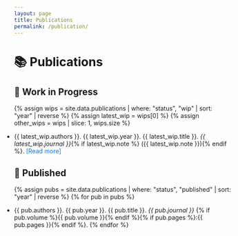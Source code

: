 ```yaml
---
layout: page
title: Publications
permalink: /publication/
---
```


# 📚 Publications

## 📝 Work in Progress

{% assign wips = site.data.publications | where: "status", "wip" | sort: "year" | reverse %}
{% assign latest_wip = wips[0] %}
{% assign other_wips = wips | slice: 1, wips.size %}

- {{ latest_wip.authors }}. {{ latest_wip.year }}. {{ latest_wip.title }}. *{{ latest_wip.journal }}*{% if latest_wip.note %} ({{ latest_wip.note }}){% endif %}. <span id="toggle-wip" style="color: #007bff; cursor:pointer;">[Read more]</span>

<div id="other-wip-list" style="display:none;">
{% for pub in other_wips %}
- {{ pub.authors }}. {{ pub.year }}. {{ pub.title }}. *{{ pub.journal }}*{% if pub.note %} ({{ pub.note }}){% endif %}.
{% endfor %}
</div>

## 📔 Published

{% assign pubs = site.data.publications | where: "status", "published" | sort: "year" | reverse %}
{% for pub in pubs %}
- {{ pub.authors }}. {{ pub.year }}. {{ pub.title }}. *{{ pub.journal }}* {% if pub.volume %}{{ pub.volume }}{% endif %}{% if pub.pages %}:{{ pub.pages }}{% endif %}.
{% endfor %}

<style>
/* 들여쓰기 없애기: 마크다운 ul, ol, li 스타일 초기화 */
ul, ol {
    margin-left: 0;
    padding-left: 0;
}
li {
    margin-left: 0;
    padding-left: 0;
}
#other-wip-list {
    /* 마크다운 리스트 스타일로 나오게 하기 위해 block으로 설정 */
}
</style>

<script>
document.addEventListener('DOMContentLoaded', function() {
  var toggle = document.getElementById('toggle-wip');
  var list = document.getElementById('other-wip-list');
  if (toggle) {
    toggle.onclick = function() {
      list.style.display = (list.style.display === 'none') ? 'block' : 'none';
      toggle.textContent = (list.style.display === 'block') ? '[Hide]' : '[Read more]';
    }
  }
});
</script>
